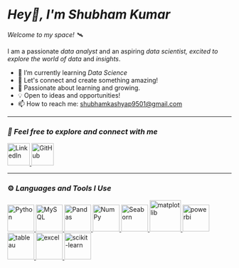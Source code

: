 # *Hey👋, I'm Shubham Kumar* 

*Welcome to my space! 🛰️*

I am a passionate *data analyst* and an aspiring *data scientist, excited to explore the world of* *data* and *insights*.
- 🌱 I’m currently learning *Data Science*  
- 📩 Let's connect and create something amazing!
- 🔭 Passionate about learning and growing.  
- 💡 Open to ideas and opportunities!    
- 📫 How to reach me: [shubhamkashyap9501@gmail.com](mailto:shubhamkashyap9501@gmail.com)  

---

### *🤝 Feel free to explore and connect with me*  

<p>
  
  <a href="https://www.linkedin.com/in/shubham0786/" target="_blank">
    <img src="https://cdn.jsdelivr.net/gh/devicons/devicon/icons/linkedin/linkedin-original.svg" alt="LinkedIn" width="50" height="50"/>
  </a>
  <a href="https://github.com/ShubhamKumar0786" target="_blank">
    <img src="https://encrypted-tbn0.gstatic.com/images?q=tbn:ANd9GcSr3RdVtDNdUU-Zui7pAKxXoTeLUzT4TRsDYA&s" alt="GitHub" width="50" height="50"/>
  </a>
</p>

---

### ⚙️ *Languages and Tools I Use*  

<p align="left">
  <a href="https://www.python.org/" target="_blank"><img src="https://cdn.jsdelivr.net/gh/devicons/devicon/icons/python/python-original.svg" alt="Python" width="60" height="60"/>
  <a href="https://www.mysql.com/" target="_blank"><img src="https://cdn.jsdelivr.net/gh/devicons/devicon/icons/mysql/mysql-original-wordmark.svg" alt="MySQL" width="60" height="60"/>
  <a href="https://pandas.pydata.org/" target="_blank"> <img src="https://cdn.jsdelivr.net/gh/devicons/devicon/icons/pandas/pandas-original.svg" alt="Pandas" width="60" height="60"/>
   <a href="https://numpy.org/" target="_blank"> <img src="https://cdn.jsdelivr.net/gh/devicons/devicon/icons/numpy/numpy-original.svg" alt="NumPy" width="60" height="60"/>
  <a href="https://seaborn.pydata.org/" target="_blank"> <img src="https://seaborn.pydata.org/_images/logo-mark-lightbg.svg" alt="Seaborn" width="60" height="60"/>
 <a href="https://matplotlib.org/" target="_blank"> <img src="https://matplotlib.org/_static/images/logo2.svg" alt="matplotlib" width="70" height="70"/> </a>
<a href="https://powerbi.microsoft.com/en-au/" target="_blank"> <img src="https://github.com/microsoft/PowerBI-Icons/blob/main/SVG/Power-BI.svg" alt="powerbi" width="60" height="60"/> </a> 
<a href="https://www.tableau.com/" target="_blank"> <img src="https://cdn.worldvectorlogo.com/logos/tableau-software.svg" alt="tableau" width="60" height="60"/> </a>
<a href="https://www.excel.com/" target="_blank"> <img src="https://w7.pngwing.com/pngs/417/369/png-transparent-microsoft-excel-logo-microsoft-word-microsoft-office-365-pivot-table-excel-office-xlsx-icon-microsoft-excel-logo-miscellaneous-template-angle-thumbnail.png" alt="excel" width="60" height="60"/> 
<a href="https://scikit-learn.org/stable/" target="_blank"> <img src="https://icon2.cleanpng.com/20180823/gsl/kisspng-scikit-learn-python-scikit-image-logo-brand-custom-application-development-service-provider-ap-1713950341314.webp" alt="scikit-learn" width="60" height="60"/> </a>
</p>
